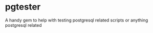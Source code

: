 # pgtester
A handy gem to help with testing postgresql related scripts or anything postgresql related
